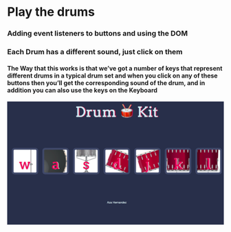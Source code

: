 # **Play the drums**
### Adding event listeners to buttons and using the DOM
### Each Drum has a different sound, just click on them
#### The Way that this works is that we’ve got a number of keys that represent different drums in a typical drum set and when you click on any of these buttons then you’ll get the corresponding sound of the drum, and in addition you can also use the keys on the Keyboard
<img src="images/DrumKit.png">
